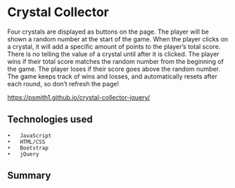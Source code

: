 # Crystal Collector
Four crystals are displayed as buttons on the page. The player will be shown a random number at the start of the game. When the player clicks on a crystal, it will add a specific amount of points to the player’s total score. There is no telling the value of a crystal until after it is clicked. The player wins if their total score matches the random number from the beginning of the game. The player loses if their score goes above the random number. The game keeps track of wins and losses, and automatically resets after each round, so don’t refresh the page!


https://psmith1.github.io/crystal-collector-jquery/

## Technologies used
	•	JavaScript
	•	HTML/CSS
	•	Bootstrap
	•	jQuery

## Summary
